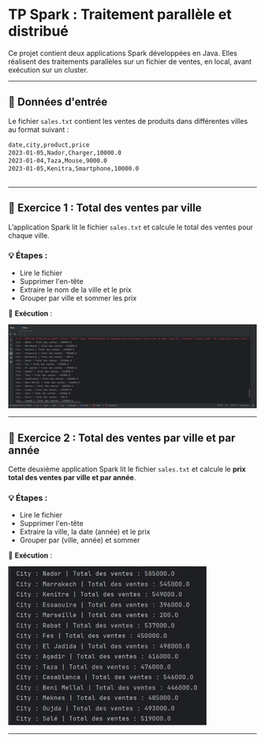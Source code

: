 # TP Spark : Traitement parallèle et distribué

Ce projet contient deux applications Spark développées en Java. Elles réalisent des traitements parallèles sur un fichier de ventes, en local, avant exécution sur un cluster.

---

## 📁 Données d'entrée

Le fichier `sales.txt` contient les ventes de produits dans différentes villes au format suivant :
```csv
date,city,product,price
2023-01-05,Nador,Charger,10000.0
2023-01-04,Taza,Mouse,9000.0
2023-01-05,Kenitra,Smartphone,10000.0
 
```
--- 

## 🧩 Exercice 1 : Total des ventes par ville

L’application Spark lit le fichier `sales.txt` et calcule le total des ventes pour chaque ville.

### 💡 Étapes :
- Lire le fichier
- Supprimer l'en-tête
- Extraire le nom de la ville et le prix
- Grouper par ville et sommer les prix

📸 **Exécution** :

![screenshot1](screenshots/appE1.png)

---

## 🧩 Exercice 2 : Total des ventes par ville et par année

Cette deuxième application Spark lit le fichier `sales.txt` et calcule le **prix total des ventes par ville et par année**.

### 💡 Étapes :
- Lire le fichier
- Supprimer l'en-tête
- Extraire la ville, la date (année) et le prix
- Grouper par (ville, année) et sommer

📸 **Exécution** :

![screenshot2](screenshots/appE2.png)

---
